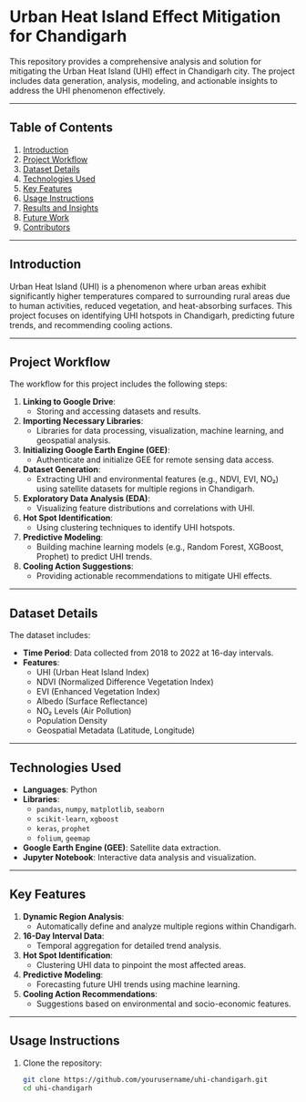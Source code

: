# Urban Heat Island Effect Mitigation for Chandigarh

This repository provides a comprehensive analysis and solution for mitigating the Urban Heat Island (UHI) effect in Chandigarh city. The project includes data generation, analysis, modeling, and actionable insights to address the UHI phenomenon effectively.

---

## Table of Contents

1. [Introduction](#introduction)
2. [Project Workflow](#project-workflow)
3. [Dataset Details](#dataset-details)
4. [Technologies Used](#technologies-used)
5. [Key Features](#key-features)
6. [Usage Instructions](#usage-instructions)
7. [Results and Insights](#results-and-insights)
8. [Future Work](#future-work)
9. [Contributors](#contributors)

---

## Introduction

Urban Heat Island (UHI) is a phenomenon where urban areas exhibit significantly higher temperatures compared to surrounding rural areas due to human activities, reduced vegetation, and heat-absorbing surfaces. This project focuses on identifying UHI hotspots in Chandigarh, predicting future trends, and recommending cooling actions.

---

## Project Workflow

The workflow for this project includes the following steps:

1. **Linking to Google Drive**:
   - Storing and accessing datasets and results.
2. **Importing Necessary Libraries**:
   - Libraries for data processing, visualization, machine learning, and geospatial analysis.
3. **Initializing Google Earth Engine (GEE)**:
   - Authenticate and initialize GEE for remote sensing data access.
4. **Dataset Generation**:
   - Extracting UHI and environmental features (e.g., NDVI, EVI, NO₂) using satellite datasets for multiple regions in Chandigarh.
5. **Exploratory Data Analysis (EDA)**:
   - Visualizing feature distributions and correlations with UHI.
6. **Hot Spot Identification**:
   - Using clustering techniques to identify UHI hotspots.
7. **Predictive Modeling**:
   - Building machine learning models (e.g., Random Forest, XGBoost, Prophet) to predict UHI trends.
8. **Cooling Action Suggestions**:
   - Providing actionable recommendations to mitigate UHI effects.

---

## Dataset Details

The dataset includes:
- **Time Period**: Data collected from 2018 to 2022 at 16-day intervals.
- **Features**:
  - UHI (Urban Heat Island Index)
  - NDVI (Normalized Difference Vegetation Index)
  - EVI (Enhanced Vegetation Index)
  - Albedo (Surface Reflectance)
  - NO₂ Levels (Air Pollution)
  - Population Density
  - Geospatial Metadata (Latitude, Longitude)

---

## Technologies Used

- **Languages**: Python
- **Libraries**:
  - `pandas`, `numpy`, `matplotlib`, `seaborn`
  - `scikit-learn`, `xgboost`
  - `keras`, `prophet`
  - `folium`, `geemap`
- **Google Earth Engine (GEE)**: Satellite data extraction.
- **Jupyter Notebook**: Interactive data analysis and visualization.

---

## Key Features

1. **Dynamic Region Analysis**:
   - Automatically define and analyze multiple regions within Chandigarh.
2. **16-Day Interval Data**:
   - Temporal aggregation for detailed trend analysis.
3. **Hot Spot Identification**:
   - Clustering UHI data to pinpoint the most affected areas.
4. **Predictive Modeling**:
   - Forecasting future UHI trends using machine learning.
5. **Cooling Action Recommendations**:
   - Suggestions based on environmental and socio-economic features.

---

## Usage Instructions

1. Clone the repository:
   ```bash
   git clone https://github.com/yourusername/uhi-chandigarh.git
   cd uhi-chandigarh
